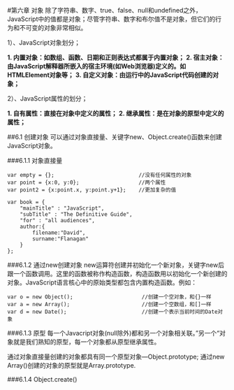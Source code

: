 #第六章 对象
除了字符串、数字、true、false、null和undefined之外，JavaScript中的值都是对象；尽管字符串、数字和布尔值不是对象，但它们的行为和不可变的对象非常相似。

1）、JavaScript对象划分；

**1. 内置对象：如数组、函数、日期和正则表达式都属于内置对象；**
**2. 宿主对象：由JavaScript解释器所嵌入的宿主环境(如Web浏览器)定义的。如HTMLElement对象等；**
**3. 自定义对象：由运行中的JavaScript代码创建的对象；**

2）、JavaScript属性的划分；

**1. 自有属性：直接在对象中定义的属性；**
**2. 继承属性：是在对象的原型中定义的属性；**

##6.1 创建对象
可以通过对象直接量、关键字new、Object.create()函数来创建JavaScript对象。

###6.1.1 对象直接量
```
var empty = {};                           //没有任何属性的对象
var point = {x:0, y:0};                   //两个属性
var point2 = {x:point.x, y:point.y+1};    //更加复杂的值

var book = {
	"mainTitle" : "JavaScript",
	"subTitle" : "The Definitive Guide",
	"for" : "all audiences",
	author:{
		filename:"David",
		surname:"Flanagan"
	}
};
```

###6.1.2 通过new创建对象
new运算符创建并初始化一个新对象，关键字new后跟一个函数调用。这里的函数被称作构造函数，构造函数用以初始化一个新创建的对象。JavaScript语言核心中的原始类型都包含内置构造函数。例如：
```
var o = new Object();                      //创建一个空对象，和{}一样
var a = new Array();                       //创建一个空数组，和[]一样
var d = new Date();                        //创建一个表示当前时间的Date对象
```
###6.1.3 原型
每一个Javacript对象(null除外)都和另一个对象相关联。”另一个“对象就是我们熟知的原型，每一个对象都从原型继承属性。

通过对象直接量创建的对象都具有同一个原型对象—Object.prototype; 通过new Array()创建的对象的原型就是Array.prototype.

###6.1.4 Object.create()
